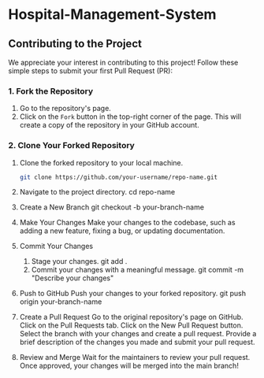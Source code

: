 # Hospital-Management-System


## Contributing to the Project

We appreciate your interest in contributing to this project! Follow these simple steps to submit your first Pull Request (PR):

### 1. Fork the Repository
1. Go to the repository's page.
2. Click on the `Fork` button in the top-right corner of the page. This will create a copy of the repository in your GitHub account.

### 2. Clone Your Forked Repository
1. Clone the forked repository to your local machine.
   ```bash
   git clone https://github.com/your-username/repo-name.git

2. Navigate to the project directory. 
cd repo-name

3. Create a New Branch
git checkout -b your-branch-name

4. Make Your Changes
Make your changes to the codebase, such as adding a new feature, fixing a bug, or updating documentation.

5. Commit Your Changes
    1. Stage your changes.
        git add .
    2. Commit your changes with a meaningful message.
        git commit -m "Describe your changes"

6. Push to GitHub
Push your changes to your forked repository.
git push origin your-branch-name


7. Create a Pull Request
Go to the original repository's page on GitHub.
Click on the Pull Requests tab.
Click on the New Pull Request button.
Select the branch with your changes and create a pull request.
Provide a brief description of the changes you made and submit your pull request.
8. Review and Merge
Wait for the maintainers to review your pull request.
Once approved, your changes will be merged into the main branch!